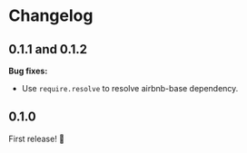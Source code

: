 # Changelog

## 0.1.1 and 0.1.2

**Bug fixes:**
- Use `require.resolve` to resolve airbnb-base dependency.

## 0.1.0

First release! :tada:
